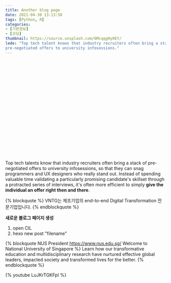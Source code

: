 ```yaml
---
title: Another blog page
date: 2021-04-30 13:13:58
tags: [Python, R]
categories: 
- [기본정보]
- [코딩]
thumbnail: https://source.unsplash.com/6McqqgHy0EY/
lede: "Top tech talent knows that industry recruiters often bring a stack of
pre-negotiated offers to university infosessions."
---
```

<img src="https://source.unsplash.com/NodtnCsLdTE/" width="10" height="300" />

Top tech talents know that industry recruiters often bring a stack of
pre-negotiated offers to university infosessions, so that they can snag
programmers and UX designers who really stand out.  Instead of spending valuable
time validating a particularly promising candidate's skillset through a
protracted series of interviews, it's often more efficient to simply __give the
individual an offer right then and there__. 

{% blockquote %}
VNTG는 제조기업의 end-to-end Digital Transformation 전문기업입니다.
{% endblockquote %}

**새로운 블로그 페이지 생성**
1. open CIL
2. hexo new post "filename" 

{% blockquote NUS President https://www.nus.edu.sg/ Welcome to National University of Singapore %}
Learn how our transformative education and multidisciplinary research have nurtured effective global leaders, impacted society and transformed lives for the better.
{% endblockquote %}

{% youtube LuJKrTGKFpI %}